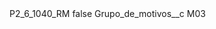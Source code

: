 <?xml version="1.0" encoding="UTF-8"?>
<CustomMetadata xmlns="http://soap.sforce.com/2006/04/metadata" xmlns:xsi="http://www.w3.org/2001/XMLSchema-instance" xmlns:xsd="http://www.w3.org/2001/XMLSchema">
    <label>P2_6_1040_RM</label>
    <protected>false</protected>
    <values>
        <field>Grupo_de_motivos__c</field>
        <value xsi:type="xsd:string">M03</value>
    </values>
</CustomMetadata>
